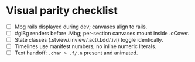 # Visual parity checklist

- [ ] Mbg rails displayed during dev; canvases align to rails.
- [ ] #glBg renders before .Mbg; per-section canvases mount inside .cCover.
- [ ] State classes (.stview/.inview/.act/.Ldd/.ivi) toggle identically.
- [ ] Timelines use manifest numbers; no inline numeric literals.
- [ ] Text handoff: `.char > .f/.n` present and animated.